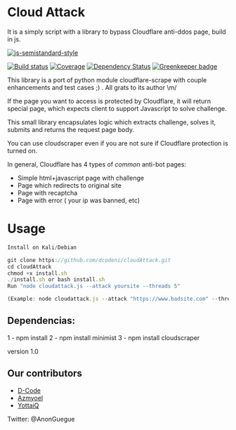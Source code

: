 # Cloud Attack

It is a simply script with a library to bypass Cloudflare anti-ddos page, build in js.

[![js-semistandard-style](https://cdn.rawgit.com/flet/semistandard/master/badge.svg)](https://github.com/Flet/semistandard)

[![Build status](https://img.shields.io/travis/codemanki/cloudscraper/master.svg?style=flat-square)](https://travis-ci.org/codemanki/cloudscraper)
[![Coverage](https://img.shields.io/coveralls/codemanki/cloudscraper.svg?style=flat-square)](https://coveralls.io/r/codemanki/cloudscraper)
[![Dependency Status](https://img.shields.io/david/codemanki/cloudscraper.svg?style=flat-square)](https://david-dm.org/codemanki/cloudscraper)
[![Greenkeeper badge](https://badges.greenkeeper.io/codemanki/cloudscraper.svg?style=flat-square)](https://greenkeeper.io/)

This library is a port of python module cloudflare-scrape with couple enhancements and test cases ;)
. All grats to its author \m/

If the page you want to access is protected by Cloudflare, it will return special page, which expects client to support Javascript to solve challenge.

This small library encapsulates logic which extracts challenge, solves it, submits and returns the request page body.

You can use cloudscraper even if you are not sure if Cloudflare protection is turned on.

In general, Cloudflare has 4 types of _common_ anti-bot pages:
  - Simple html+javascript page with challenge
  - Page which redirects to original site
  - Page with recaptcha
  - Page with error ( your ip was banned, etc)
  

Usage
============
```javascript
Install on Kali/Debian

git clone https://github.com/dcodeni/cloudAttack.git
cd cloudAttack
chmod +x install.sh
./install.sh or bash install.sh
Run "node cloudattack.js --attack yoursite --threads 5"

(Example: node cloudattack.js --attack "https://www.badsite.com" --threads 500)
```

## Dependencias:
  1 - npm install
  2 - npm install minimist
  3 - npm install cloudscraper

version 1.0

## Our contributors 
 - [D-Code](https://github.com/dcodeni)
 - [Azmyoel](https://github.com/azmyoel)
 - [YottaiQ](https://github.com/yottaiq)
 
 

Twitter: @AnonGuegue
 
 
  
